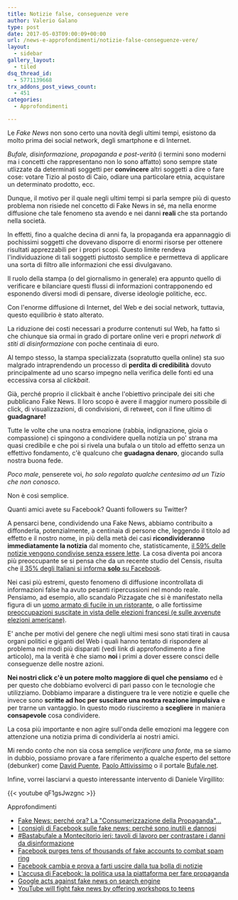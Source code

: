 ```yaml
---
title: Notizie false, conseguenze vere
author: Valerio Galano
type: post
date: 2017-05-03T09:00:09+00:00
url: /news-e-approfondimenti/notizie-false-conseguenze-vere/
layout:
  - sidebar
gallery_layout:
  - tiled
dsq_thread_id:
  - 5771139668
trx_addons_post_views_count:
  - 451
categories:
  - Approfondimenti

---
```

Le _Fake News_ non sono certo una novità degli ultimi tempi, esistono da molto prima dei social network, degli smartphone e di Internet.

_Bufale, disinformazione, propaganda e post-verità_ (i termini sono moderni ma i concetti che rappresentano non lo sono affatto) sono sempre state utlizzate da determinati soggetti per **convincere** altri soggetti a dire o fare cose: votare Tizio al posto di Caio, odiare una particolare etnia, acquistare un determinato prodotto, ecc.

Dunque, il motivo per il quale negli ultimi tempi si parla sempre più di questo problema non risiede nel concetto di Fake News in sé, ma nella enorme diffusione che tale fenomeno sta avendo e nei danni **reali** che sta portando nella società.

In effetti, fino a qualche decina di anni fa, la propaganda era appannaggio di pochissimi soggetti che dovevano disporre di enormi risorse per ottenere risultati apprezzabili per i propri scopi. Questo limite rendeva l'individuazione di tali soggetti piuttosto semplice e permetteva di applicare una sorta di filtro alle informazioni che essi divulgavano.

Il ruolo della stampa (o del giornalismo in generale) era appunto quello di verificare e bilanciare questi flussi di informazioni contrapponendo ed esponendo diversi modi di pensare, diverse ideologie politiche, ecc.

Con l'enorme diffusione di Internet, del Web e dei social network, tuttavia, questo equilibrio è stato alterato.

La riduzione dei costi necessari a produrre contenuti sul Web, ha fatto sì che chiunque sia ormai in grado di portare online veri e propri _network di stiti di disinformazione_ con poche centinaia di euro.

Al tempo stesso, la stampa specializzata (sopratutto quella online) sta suo malgrado intraprendendo un processo di **perdita di credibilità** dovuto principalmente ad uno scarso impegno nella verifica delle fonti ed una eccessiva corsa al _clickbait_.

Già, perché proprio il clickbait è anche l'obiettivo principale dei siti che pubblicano Fake News. Il loro scopo è avere il maggior numero possibile di click, di visualizzazioni, di condivisioni, di retweet, con il fine ultimo di **guadagnare!**

Tutte le volte che una nostra emozione (rabbia, indignazione, gioia o compassione) ci spingono a condividere quella notizia un po' strana ma quasi credibile e che poi si rivela una bufala o un titolo ad effetto senza un effettivo fondamento, c'è qualcuno che **guadagna denaro**, giocando sulla nostra buona fede.

_Poco male_, penserete voi, _ho solo regalato qualche centesimo ad un Tizio che non conosco_.

Non è così semplice.

Quanti amici avete su Facebook? Quanti followers su Twitter?

A pensarci bene, condividendo una Fake News, abbiamo contribuito a diffonderla, potenzialmente, a centinaia di persone che, leggendo il titolo ad effetto e il nostro nome, in più della metà dei casi **ricondivideranno immediatamente la notizia** dal momento che, statisticamente, [il 59% delle notizie vengono condivise senza essere lette][9]. La cosa diventa poi ancora più preoccupante se si pensa che da un recente studio del Censis, risulta che [il 35% degli Italiani si informa **solo** su Facebook][10].

Nei casi più estremi, questo fenomeno di diffusione incontrollata di informazioni false ha avuto pesanti ripercussioni nel mondo reale. Pensiamo, ad esempio, allo scandalo Pizzagate che si è manifestato nella figura di un [uomo armato di fucile in un ristorante][11], o alle fortissime [preoccupazioni suscitate in vista delle elezioni francesi (e sulle avvenute elezioni americane)][12].

E' anche per motivi del genere che negli ultimi mesi sono stati tirati in causa organi politici e giganti del Web i quali hanno tentato di rispondere al problema nei modi più disparati (vedi link di approfondimento a fine articolo), ma la verità è che siamo **noi** i primi a dover essere consci delle conseguenze delle nostre azioni.

**Nei nostri click c'è un potere molto maggiore di quel che pensiamo** ed è per questo che dobbiamo evolverci di pari passo con le tecnologie che utilizziamo. Dobbiamo imparare a distinguere tra le vere notizie e quelle che invece sono **scritte ad hoc per suscitare una nostra reazione impulsiva** e per trarne un vantaggio. In questo modo riusciremo a **scegliere** in maniera **consapevole** cosa condividere.

La cosa più importante e non agire sull'onda delle emozioni ma leggere con attenzione una notizia prima di condividerla ai nostri amici.

Mi rendo conto che non sia cosa semplice _verificare una fonte_, ma se siamo in dubbio, possiamo provare a fare riferimento a qualche esperto del settore (debunker) come [David Puente][13], [Paolo Attivissimo][14] o il portale [Bufale.net][15].

Infine, vorrei lasciarvi a questo interessante intervento di Daniele Virgillito:

{{< youtube qF1gsJwzgnc >}}

Approfondimenti

  * [Fake News: perché ora? La "Consumerizzazione della Propaganda"...][1]
  * [I consigli di Facebook sulle fake news: perché sono inutili e dannosi][2]
  * [#Bastabufale a Montecitorio ieri: tavoli di lavoro per contrastare i danni da disinformazione][3]
  * [Facebook purges tens of thousands of fake accounts to combat spam ring][4]
  * [Facebook cambia e prova a farti uscire dalla tua bolla di notizie][5]
  * [L’accusa di Facebook: la politica usa la piattaforma per fare propaganda][6]
  * [Google acts against fake news on search engine][7]
  * [YouTube will fight fake news by offering workshops to teens][8]

 [1]: https://youtu.be/uJAiYbleZAo
 [2]: http://www.valigiablu.it/fake-news-facebook/
 [3]: http://attivissimo.blogspot.it/2017/04/bastabufale-montecitorio-ieri-tavoli-di.html
 [4]: https://www.theguardian.com/technology/2017/apr/18/facebook-purges-tens-of-thousands-of-fake-accounts-to-combat-spam-ring
 [5]: https://www.wired.it/internet/social-network/2017/04/26/facebook-bolla/
 [6]: https://www.wired.it/internet/web/2017/04/28/accusa-facebook-politica-usa-piattaforma-per-propaganda/
 [7]: https://www.theguardian.com/technology/2017/apr/25/google-launches-major-offensive-against-fake-news
 [8]: https://www.engadget.com/2017/04/23/youtube-fake-news-teen-workshops/
 [9]: https://www.wired.it/internet/social-network/2016/06/21/troppe-notizie-vengono-condivise-leggerle-prove/
 [10]: http://www.censis.it/7?shadow_comunicato_stampa=121093
 [11]: http://www.cbsnews.com/news/police-man-with-assault-rifle-dc-comet-pizza-victim-of-fake-sex-trafficking-story/
 [12]: http://www.theverge.com/2017/4/21/15381422/france-fake-news-election-russia-oxford-study
 [13]: https://www.davidpuente.it/blog/
 [14]: http://attivissimo.blogspot.it/
 [15]: http://www.bufale.net/

